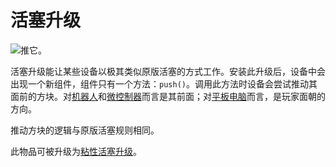 # 活塞升级

![推它。](oredict:opencomputers:pistonUpgrade)

活塞升级能让某些设备以极其类似原版活塞的方式工作。安装此升级后，设备中会出现一个新组件，组件只有一个方法：`push()`。调用此方法时设备会尝试推动其面前的方块。对[机器人](../block/robot.md)和[微控制器](../block/microcontroller.md)而言是其前面；对[平板电脑](tablet.md)而言，是玩家面朝的方向。

推动方块的逻辑与原版活塞规则相同。

此物品可被升级为[粘性活塞升级](stickypistonupgrade.md)。
